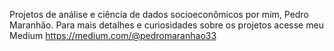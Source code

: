 Projetos de análise e ciência de dados socioeconômicos por mim, Pedro Maranhão.
Para mais detalhes e curiosidades sobre os projetos acesse meu Medium https://medium.com/@pedromaranhao33
